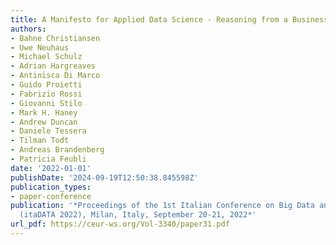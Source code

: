 ```yaml
---
title: A Manifesto for Applied Data Science - Reasoning from a Business Perspective
authors:
- Bahne Christiansen
- Uwe Neuhaus
- Michael Schulz
- Adrian Hargreaves
- Antinisca Di Marco
- Guido Proietti
- Fabrizio Rossi
- Giovanni Stilo
- Mark H. Haney
- Andrew Duncan
- Daniele Tessera
- Tilman Todt
- Andreas Brandenberg
- Patricia Feubli
date: '2022-01-01'
publishDate: '2024-09-19T12:50:38.845598Z'
publication_types:
- paper-conference
publication: '*Proceedings of the 1st Italian Conference on Big Data and Data Science
  (itaDATA 2022), Milan, Italy, September 20-21, 2022*'
url_pdf: https://ceur-ws.org/Vol-3340/paper31.pdf
---
```

